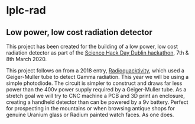 lplc-rad
========
Low power, low cost radiation detector
--------------------------------------

This project has been created for the building of a low power, low cost radiation detector as part of the [Science Hack Day Dublin hackathon](http://sciencehackdaydublin.com/), 7th & 8th March 2020. 

This project follows on from a 2018 entry, [Radioquacktivity](http://sciencehackdaydublin.com/finished-project-submit-page-submission-5/), which used a Geiger-Muller tube to detect Gamma radiation. This year we will be using a simple photodiode. The circuit is simpler to construct and draws far less power than the 400v power supply required by a Geiger-Muller tube. As a stretch goal we will try to CNC machine a PCB and 3D print an enclosure, creating a handheld detector than can be powered by a 9v battery. Perfect for prospecting in the mountains or when browsing antique shops for genuine Uranium glass or Radium painted watch faces. As one does.

